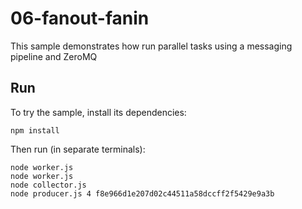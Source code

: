 # 06-fanout-fanin

This sample demonstrates how run parallel tasks using a messaging pipeline and ZeroMQ

## Run

To try the sample, install its dependencies:

```shell script
npm install
```

Then run (in separate terminals):

```shell script
node worker.js
node worker.js
node collector.js
node producer.js 4 f8e966d1e207d02c44511a58dccff2f5429e9a3b
```
